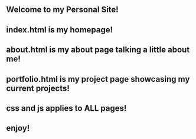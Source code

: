 ## Welcome to my Personal Site! 
## index.html is my homepage! 
## about.html is my about page talking a little about me!
## portfolio.html is my project page showcasing my current projects! 
## css and js applies to ALL pages!
## enjoy!  